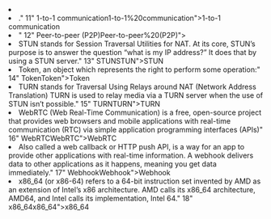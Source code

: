 <li>

<li>." 11"  1-to-1 communication1-to-1%20communication">1-to-1
communication

<li>" 12"  Peer-to-peer (P2P)Peer-to-peer%20(P2P)">

<li>STUN stands for Session Traversal Utilities for NAT. At its core,
STUN’s purpose is to answer the question “what is my IP address?”
It does that by using a STUN server." 13"  STUNSTUN">STUN

<li>Token, an object which represents the right to perform some operation:" 14"  TokenToken">Token

<li>TURN stands for Traversal Using Relays around NAT (Network Address Translation)
TURN is used to relay media via a TURN server when the use of STUN isn’t possible." 15"  TURNTURN">TURN

<li>WebRTC (Web Real-Time Communication) is a free, open-source project that provides web browsers
and mobile applications with real-time communication (RTC) via simple application programming interfaces (APIs)" 16"  WebRTCWebRTC">WebRTC

<li>Also called a web callback or HTTP push API, is a way for an app to provide other applications with real-time information.
A webhook delivers data to other applications as it happens, meaning you get data immediately." 17"  WebhookWebhook">Webhook

<li>x86_64 (or x86-64) refers to a 64-bit instruction set invented by AMD as an
extension of Intel’s x86 architecture. AMD calls its x86_64 architecture,
AMD64, and Intel calls its implementation, Intel 64." 18"  x86_64x86_64">x86_64

</ul>
